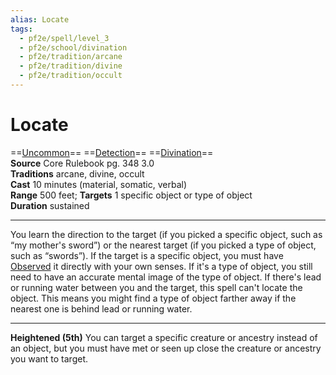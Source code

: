 ```yaml
---
alias: Locate
tags:
  - pf2e/spell/level_3
  - pf2e/school/divination
  - pf2e/tradition/arcane
  - pf2e/tradition/divine
  - pf2e/tradition/occult
---
```


# Locate

==[Uncommon](../../../Traits/Uncommon.md)== ==[Detection](../../../Traits/Detection.md)== ==[Divination](../../../Traits/Divination.md)==  
__Source__ Core Rulebook pg. 348 3.0  
**Traditions** arcane, divine, occult  
**Cast** 10 minutes (material, somatic, verbal)  
**Range** 500 feet; **Targets** 1 specific object or type of object  
**Duration** sustained

---

You learn the direction to the target (if you picked a specific object, such as “my mother's sword”) or the nearest target (if you picked a type of object, such as “swords”). If the target is a specific object, you must have [Observed](../../../Conditions/Observed.md) it directly with your own senses. If it's a type of object, you still need to have an accurate mental image of the type of object. If there's lead or running water between you and the target, this spell can't locate the object. This means you might find a type of object farther away if the nearest one is behind lead or running water.

<hr>

**Heightened (5th)** You can target a specific creature or ancestry instead of an object, but you must have met or seen up close the creature or ancestry you want to target.
